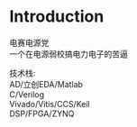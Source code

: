 # Introduction

电赛电源党  
一个在电源弱校搞电力电子的苦逼  

技术栈:  
AD/立创EDA/Matlab  
C/Verilog  
Vivado/Vitis/CCS/Keil  
DSP/FPGA/ZYNQ  
